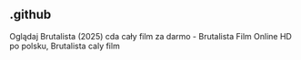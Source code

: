 ## .github

Oglądaj Brutalista (2025) cda cały film za darmo - Brutalista Film Online HD po polsku, Brutalista caly film
